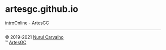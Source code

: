 # artesgc.github.io

introOnline - ArtesGC

---

&copy; 2019-2021 [Nurul Carvalho](https://mailto:nuruldecarvalho@gmail.com) \
&trade; [ArtesGC](https://artesgc.home.blog)
